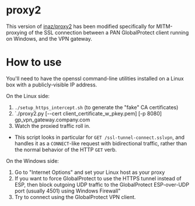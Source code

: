 # proxy2

This version of [inaz/proxy2](https://github.com/inaz/proxy2) has been
modified specifically for MITM-proxying of the SSL connection between a PAN
GlobalProtect client running on Windows, and the VPN gateway.

# How to use

You'll need to have the openssl command-line utilities installed on a Linux box with a publicly-visible IP address.

On the Linux side:

1. `./setup_https_intercept.sh` (to generate the "fake" CA certificates)
2. `./proxy2.py [--cert client_certificate_w_pkey.pem] [-p 8080] gp_vpn_gateway.company.com
3. Watch the proxied traffic roll in.
  * This script looks in particular for `GET /ssl-tunnel-connect.sslvpn`, and handles it as a `CONNECT`-like request with bidirectional traffic, rather than the normal behavior of the HTTP `GET` verb.

On the Windows side:

1. Go to "Internet Options" and set your Linux host as your proxy
2. If you want to force GlobalProtect to use the HTTPS tunnel instead of ESP, then block outgoing UDP traffic to the GlobalProtect ESP-over-UDP port (usually 4501) using Windows Firewall"
3. Try to connect using the GlobalProtect VPN client.
